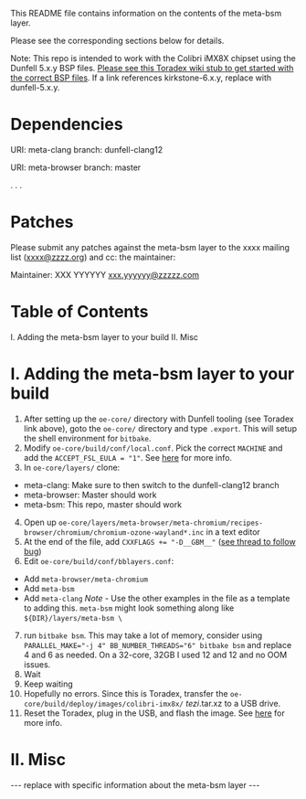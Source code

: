 This README file contains information on the contents of the meta-bsm layer.

Please see the corresponding sections below for details.

Note: This repo is intended to work with the Colibri iMX8X chipset using the Dunfell 5.x.y BSP files. 
[Please see this Toradex wiki stub to get started with the correct BSP files](https://developer.toradex.com/linux-bsp/os-development/build-yocto/build-a-reference-image-with-yocto-projectopenembedded).
If a link references kirkstone-6.x.y, replace with dunfell-5.x.y.

Dependencies
============

  URI: meta-clang
  branch: dunfell-clang12

  URI: meta-browser
  branch: master

  .
  .
  .

Patches
=======

Please submit any patches against the meta-bsm layer to the xxxx mailing list (xxxx@zzzz.org)
and cc: the maintainer:

Maintainer: XXX YYYYYY <xxx.yyyyyy@zzzzz.com>

Table of Contents
=================

  I. Adding the meta-bsm layer to your build
 II. Misc


I. Adding the meta-bsm layer to your build
=================================================

1. After setting up the `oe-core/` directory with Dunfell tooling (see Toradex link above), goto the `oe-core/` 
directory and type `.export`. This will setup the shell environment for `bitbake`.
2. Modify `oe-core/build/conf/local.conf`. Pick the correct `MACHINE` and add the `ACCEPT_FSL_EULA = "1"`. See [here](https://developer.toradex.com/linux-bsp/os-development/build-yocto/build-a-reference-image-with-yocto-projectopenembedded) for more info.
3. In `oe-core/layers/` clone:
  - meta-clang: Make sure to then switch to the dunfell-clang12 branch
  - meta-browser: Master should work
  - meta-bsm: This repo, master should work
4. Open up `oe-core/layers/meta-browser/meta-chromium/recipes-browser/chromium/chromium-ozone-wayland*.inc` in a text editor
5. At the end of the file, add `CXXFLAGS += "-D__GBM__"` ([see thread to follow bug](https://github.com/OSSystems/meta-browser/issues/649))
6. Edit `oe-core/build/conf/bblayers.conf`:
  - Add `meta-browser/meta-chromium`
  - Add `meta-bsm`
  - Add `meta-clang`
  *Note* - Use the other examples in the file as a template to adding this. `meta-bsm` might look something along like `${DIR}/layers/meta-bsm \`
7. run `bitbake bsm`. This may take a lot of memory, consider using `PARALLEL_MAKE="-j 4" BB_NUMBER_THREADS="6" bitbake bsm` and replace 4 and 6 
as needed. On a 32-core, 32GB I used 12 and 12 and no OOM issues.
8. Wait
9. Keep waiting
10. Hopefully no errors. Since this is Toradex, transfer the `oe-core/build/deploy/images/colibri-imx8x/` *tezi*.tar.xz to a USB drive. 
11. Reset the Toradex, plug in the USB, and flash the image. See [here](https://developer.toradex.com/easy-installer/toradex-easy-installer/loading-toradex-easy-installer) for more info.

II. Misc
========

--- replace with specific information about the meta-bsm layer ---
